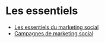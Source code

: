 # Les essentiels

  * [Les essentiels du marketing social](essentials/social_essentials.html)
  * [Campagnes de marketing social](essentials/social_campaigns.html)

